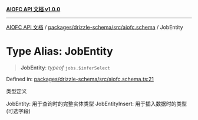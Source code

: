 [**AIOFC API 文档 v1.0.0**](../../../../../README.md)

***

[AIOFC API 文档](../../../../../modules.md) / [packages/drizzle-schema/src/aiofc.schema](../README.md) / JobEntity

# Type Alias: JobEntity

> **JobEntity**: *typeof* `jobs.$inferSelect`

Defined in: [packages/drizzle-schema/src/aiofc.schema.ts:21](https://github.com/aiofc-nx/aiofc-server-20250113/blob/c42968e9d610c830827b0ce80268360670d99c8b/packages/drizzle-schema/src/aiofc.schema.ts#L21)

类型定义

JobEntity: 用于查询时的完整实体类型
JobEntityInsert: 用于插入数据时的类型(可选字段)
